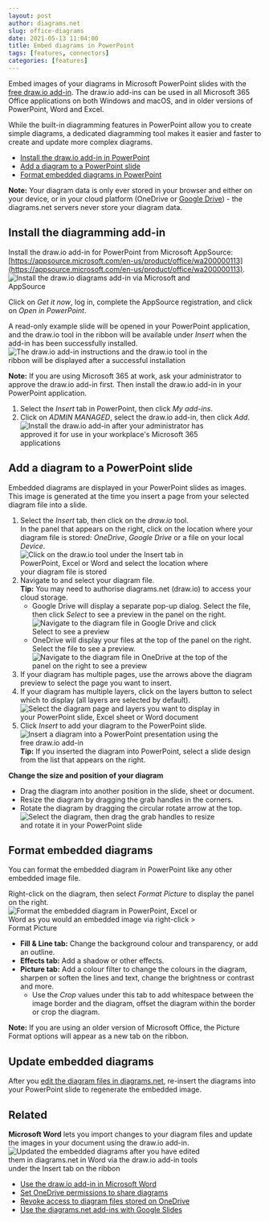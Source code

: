 ```yaml
---
layout: post
author: diagrams.net
slug: office-diagrams
date: 2021-05-13 11:04:00
title: Embed diagrams in PowerPoint
tags: [features, connectors]
categories: [features]
---
```


Embed images of your diagrams in Microsoft PowerPoint slides with the [free draw.io add-in](https://appsource.microsoft.com/en-us/product/office/wa200000113). The draw.io add-ins can be used in all Microsoft 365 Office applications on both Windows and macOS, and in older versions of PowerPoint, Word and Excel.

While the built-in diagramming features in PowerPoint allow you to create simple diagrams, a dedicated diagramming tool makes it easier and faster to create and update more complex diagrams. 

* [Install the draw.io add-in in PowerPoint](#install-the-diagramming-add-in)
* [Add a diagram to a PowerPoint slide](#add-a-diagram-to-a-powerpoint-slide)
* [Format embedded diagrams in PowerPoint](#format-embedded-diagrams)

**Note:** Your diagram data is only ever stored in your browser and either on your device, or in your cloud platform (OneDrive or [Google Drive](/doc/faq/google-drive-diagrams.html)) - the diagrams.net servers never store your diagram data.

## Install the diagramming add-in

Install the draw.io add-in for PowerPoint from Microsoft AppSource: [https://appsource.microsoft.com/en-us/product/office/wa200000113](https://appsource.microsoft.com/en-us/product/office/wa200000113). 
<br /><img src="/assets/img/blog/microsoft-word-get-drawio.png" style="width=100%;max-width:400px;height:auto;"  alt="Install the draw.io diagrams add-in via Microsoft and AppSource">

Click on _Get it now_, log in, complete the AppSource registration, and click on _Open in PowerPoint_. 

A read-only example slide will be opened in your PowerPoint application, and the draw.io tool in the ribbon will be available under _Insert_ when the add-in has been successfully installed. 
<br /><img src="/assets/img/blog/microsoft-powerpoint-drawio-slide.png" style="width=100%;max-width:400px;height:auto;"  alt="The draw.io add-in instructions and the draw.io tool in the ribbon will be displayed after a successful installation">

**Note:** If you are using Microsoft 365 at work, ask your administrator to approve the draw.io add-in first. Then install the draw.io add-in in your PowerPoint application.
1. Select the _Insert_ tab in PowerPoint, then click _My add-ins_.
2. Click on _ADMIN MANAGED_, select the draw.io add-in, then click _Add_.
<br /><img src="/assets/img/blog/microsoft-drawio-install-office-365.png" style="width=100%;max-width:400px;height:auto;"  alt="Install the draw.io add-in after your administrator has approved it for use in your workplace's Microsoft 365 applications">

## Add a diagram to a PowerPoint slide

Embedded diagrams are displayed in your PowerPoint slides as images. This image is generated at the time you insert a page from your selected diagram file into a slide. 

1. Select the _Insert_ tab, then click on the _draw.io_ tool. 
<br />In the panel that appears on the right, click on the location where your diagram file is stored: _OneDrive_, _Google Drive_ or a file on your local _Device_.
<br /><img src="/assets/img/blog/microsoft-powerpoint-pick-file.png" style="width=100%;max-width:400px;height:auto;"  alt="Click on the draw.io tool under the Insert tab in PowerPoint, Excel or Word and select the location where your diagram file is stored">
2. Navigate to and select your diagram file. 
<br />**Tip:** You may need to authorise diagrams.net (draw.io) to access your cloud storage.
   * Google Drive will display a separate pop-up dialog. Select the file, then click _Select_ to see a preview in the panel on the right.
   <br /><img src="/assets/img/blog/microsoft-pick-file-google-drive.png" style="width=100%;max-width:400px;height:auto;"  alt="Navigate to the diagram file in Google Drive and click Select to see a preview">
   * OneDrive will display your files at the top of the panel on the right. Select the file to see a preview. 
   <br /><img src="/assets/img/blog/microsoft-powerpoint-pick-file-onedrive.png" style="width=100%;max-width:400px;height:auto;"  alt="Navigate to the diagram file in OneDrive at the top of the panel on the right to see a preview">
3. If your diagram has multiple pages, use the arrows above the diagram preview to select the page you want to insert. 
4. If your diagram has multiple layers, click on the layers button to select which to display (all layers are selected by default).
<br /><img src="/assets/img/blog/microsoft-powerpoint-select-page-layers.png" style="width=100%;max-width:400px;height:auto;"  alt="Select the diagram page and layers you want to display in your PowerPoint slide, Excel sheet or Word document">
5. Click _Insert_ to add your diagram to the PowerPoint slide.
<br /><img src="/assets/img/blog/microsoft-powerpoint-diagram-example.png" style="width=100%;max-width:400px;height:auto;"  alt="Insert a diagram into a PowerPoint presentation using the free draw.io add-in">
<br />**Tip:** If you inserted the diagram into PowerPoint, select a slide design from the list that appears on the right.

**Change the size and position of your diagram**
* Drag the diagram into another position in the slide, sheet or document.
* Resize the diagram by dragging the grab handles in the corners. 
* Rotate the diagram by dragging the circular rotate arrow at the top. 
<br /><img src="/assets/img/blog/microsoft-powerpoint-diagram-rotate.png" style="width=100%;max-width:400px;height:auto;"  alt="Select the diagram, then drag the grab handles to resize and rotate it in your PowerPoint slide">


## Format embedded diagrams

You can format the embedded diagram in PowerPoint like any other embedded image file. 

Right-click on the diagram, then select _Format Picture_ to display the panel on the right.
<br /><img src="/assets/img/blog/microsoft-powerpoint-diagram-format-picture.png" style="width=100%;max-width:400px;height:auto;"  alt="Format the embedded diagram in PowerPoint, Excel or Word as you would an embedded image via right-click > Format Picture">

* **Fill & Line tab:** Change the background colour and transparency, or add an outline.
* **Effects tab:** Add a shadow or other effects.
* **Picture tab:** Add a colour filter to change the colours in the diagram, sharpen or soften the lines and text, change the brightness or contrast and more. 
   * Use the _Crop_ values under this tab to add whitespace between the image border and the diagram, offset the diagram within the border or crop the diagram.

**Note:** If you are using an older version of Microsoft Office, the Picture Format options will appear as a new tab on the ribbon.

## Update embedded diagrams

After you [edit the diagram files in diagrams.net](https://app.diagrams.net), re-insert the diagrams into your PowerPoint slide to regenerate the embedded image. 

## Related 

**Microsoft Word** lets you import changes to your diagram files and update the images in your document using the draw.io add-in. 
<br /><img src="/assets/img/blog/microsoft-update-diagrams.png" style="width=100%;max-width:400px;height:auto;"  alt="Updated the embedded diagrams after you have edited them in diagrams.net in Word via the draw.io add-in tools under the Insert tab on the ribbon">

* [Use the draw.io add-in in Microsoft Word](/doc/faq/microsoft-office-diagrams.html)
* [Set OneDrive permissions to share diagrams](/doc/faq/onedrive-permissions.html)
* [Revoke access to diagram files stored on OneDrive](/doc/faq/onedrive-revoke-access.html)
* [Use the diagrams.net add-ins with Google Slides](/blog/diagrams-google-docs)
